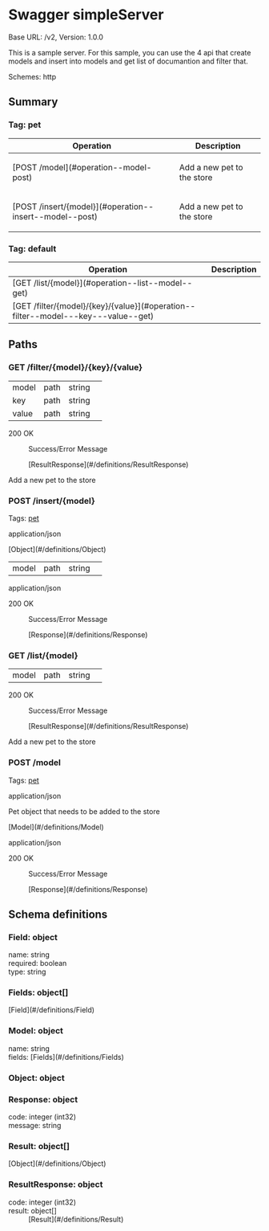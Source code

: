 <div class="container">

# Swagger simpleServer

Base URL: <span class="sw-info-basePath">/v2</span>, Version: <span class="sw-info-version">1.0.0</span>

This is a sample server. For this sample, you can use the 4 api that create models and insert into models and get list of documantion and filter that.

<div id="sw-schemes" class="sw-default-value"><span class="sw-default-value-header">Schemes:</span> http</div>

## Summary

### Tag: pet

<table class="table table-bordered table-condensed swagger--summary">

<thead>

<tr>

<th>Operation</th>

<th>Description</th>

</tr>

</thead>

<tbody>

<tr>

<td>[POST /model](#operation--model-post)</td>

<td>

Add a new pet to the store

</td>

</tr>

<tr>

<td>[POST /insert/{model}](#operation--insert--model--post)</td>

<td>

Add a new pet to the store

</td>

</tr>

</tbody>

</table>

### Tag: default

<table class="table table-bordered table-condensed swagger--summary">

<thead>

<tr>

<th>Operation</th>

<th>Description</th>

</tr>

</thead>

<tbody>

<tr>

<td>[GET /list/{model}](#operation--list--model--get)</td>

</tr>

<tr>

<td>[GET /filter/{model}/{key}/{value}](#operation--filter--model---key---value--get)</td>

</tr>

</tbody>

</table>

## Paths

<span id="path--filter--model---key---value-"></span>

<div id="operation--filter--model---key---value--get" class="swagger--panel-operation-get panel">

<div class="panel-heading">

### <span class="operation-name">GET</span> **/filter/{model}/{key}/{value}**

</div>

<div class="panel-body">

<section class="sw-request-params">

<table class="table">

<thead></thead>

<tbody>

<tr>

<td>model</td>

<td>path</td>

<td><span class="json-property-type">string</span><span class="json-property-range" title="Value limits"></span></td>

<td><span class="json-property-required"></span></td>

</tr>

<tr>

<td>key</td>

<td>path</td>

<td><span class="json-property-type">string</span><span class="json-property-range" title="Value limits"></span></td>

<td><span class="json-property-required"></span></td>

</tr>

<tr>

<td>value</td>

<td>path</td>

<td><span class="json-property-type">string</span><span class="json-property-range" title="Value limits"></span></td>

<td><span class="json-property-required"></span></td>

</tr>

</tbody>

</table>

</section>

<section class="sw-responses">

<dl>

<dt class="sw-response-200">200 OK</dt>

<dd class="sw-response-200">

<div class="row">

<div class="col-md-12">

Success/Error Message

</div>

</div>

<div class="row">

<div class="col-md-6 sw-response-model">

<div class="panel panel-definition">

<div class="panel-body">[ResultResponse](#/definitions/ResultResponse)</div>

</div>

</div>

</div>

</dd>

</dl>

</section>

</div>

</div>

<span id="path--insert--model-"></span>

<div id="operation--insert--model--post" class="swagger--panel-operation-post panel">

<div class="panel-heading">

<div class="operation-summary">Add a new pet to the store</div>

### <span class="operation-name">POST</span> **/insert/{model}**

Tags: [pet](#tag-pet)</div>

<div class="panel-body">

<section class="sw-request-body">

<span class="label label-default">application/json</span>

<div class="row">

<div class="col-md-6 sw-request-model">

<div class="panel panel-definition">

<div class="panel-body">[Object](#/definitions/Object)</div>

</div>

</div>

</div>

</section>

<section class="sw-request-params">

<table class="table">

<thead></thead>

<tbody>

<tr>

<td>model</td>

<td>path</td>

<td><span class="json-property-type">string</span><span class="json-property-range" title="Value limits"></span></td>

<td><span class="json-property-required"></span></td>

</tr>

</tbody>

</table>

</section>

<section class="sw-responses">

<span class="label label-default">application/json</span>

<dl>

<dt class="sw-response-200">200 OK</dt>

<dd class="sw-response-200">

<div class="row">

<div class="col-md-12">

Success/Error Message

</div>

</div>

<div class="row">

<div class="col-md-6 sw-response-model">

<div class="panel panel-definition">

<div class="panel-body">[Response](#/definitions/Response)</div>

</div>

</div>

</div>

</dd>

</dl>

</section>

</div>

</div>

<span id="path--list--model-"></span>

<div id="operation--list--model--get" class="swagger--panel-operation-get panel">

<div class="panel-heading">

### <span class="operation-name">GET</span> **/list/{model}**

</div>

<div class="panel-body">

<section class="sw-request-params">

<table class="table">

<thead></thead>

<tbody>

<tr>

<td>model</td>

<td>path</td>

<td><span class="json-property-type">string</span><span class="json-property-range" title="Value limits"></span></td>

<td><span class="json-property-required"></span></td>

</tr>

</tbody>

</table>

</section>

<section class="sw-responses">

<dl>

<dt class="sw-response-200">200 OK</dt>

<dd class="sw-response-200">

<div class="row">

<div class="col-md-12">

Success/Error Message

</div>

</div>

<div class="row">

<div class="col-md-6 sw-response-model">

<div class="panel panel-definition">

<div class="panel-body">[ResultResponse](#/definitions/ResultResponse)</div>

</div>

</div>

</div>

</dd>

</dl>

</section>

</div>

</div>

<span id="path--model"></span>

<div id="operation--model-post" class="swagger--panel-operation-post panel">

<div class="panel-heading">

<div class="operation-summary">Add a new pet to the store</div>

### <span class="operation-name">POST</span> **/model**

Tags: [pet](#tag-pet)</div>

<div class="panel-body">

<section class="sw-request-body">

<span class="label label-default">application/json</span>

<div class="row">

<div class="col-md-6">

Pet object that needs to be added to the store

</div>

<div class="col-md-6 sw-request-model">

<div class="panel panel-definition">

<div class="panel-body">[Model](#/definitions/Model)</div>

</div>

</div>

</div>

</section>

<section class="sw-responses">

<span class="label label-default">application/json</span>

<dl>

<dt class="sw-response-200">200 OK</dt>

<dd class="sw-response-200">

<div class="row">

<div class="col-md-12">

Success/Error Message

</div>

</div>

<div class="row">

<div class="col-md-6 sw-response-model">

<div class="panel panel-definition">

<div class="panel-body">[Response](#/definitions/Response)</div>

</div>

</div>

</div>

</dd>

</dl>

</section>

</div>

</div>

## Schema definitions

<div id="definition-Field" class="panel panel-definition">

<div class="panel-heading">

### <a name="/definitions/Field"></a>Field: <span class="json-property-type"><span class="json-property-type">object</span><span class="json-property-range" title="Value limits"></span></span>

</div>

<div class="panel-body">

<section class="json-schema-properties">

<dl>

<dt data-property-name="name"><span class="json-property-name">name:</span> <span class="json-property-type">string</span><span class="json-property-range" title="Value limits"></span></dt>

<dt data-property-name="required"><span class="json-property-name">required:</span> <span class="json-property-type">boolean</span><span class="json-property-range" title="Value limits"></span></dt>

<dt data-property-name="type"><span class="json-property-name">type:</span> <span class="json-property-type">string</span><span class="json-property-range" title="Value limits"></span></dt>

</dl>

</section>

</div>

</div>

<div id="definition-Fields" class="panel panel-definition">

<div class="panel-heading">

### <a name="/definitions/Fields"></a>Fields: <span class="json-property-type"><span class="json-property-type">object[]</span><span class="json-property-range" title="Value limits"></span></span>

</div>

<div class="panel-body">

<section class="json-schema-array-items"><span class="json-property-type">[Field](#/definitions/Field)</span><span class="json-property-range" title="Value limits"></span></section>

</div>

</div>

<div id="definition-Model" class="panel panel-definition">

<div class="panel-heading">

### <a name="/definitions/Model"></a>Model: <span class="json-property-type"><span class="json-property-type">object</span><span class="json-property-range" title="Value limits"></span></span>

</div>

<div class="panel-body">

<section class="json-schema-properties">

<dl>

<dt data-property-name="name"><span class="json-property-name">name:</span> <span class="json-property-type">string</span><span class="json-property-range" title="Value limits"></span></dt>

<dt data-property-name="fields"><span class="json-property-name">fields:</span> <span class="json-property-type">[Fields](#/definitions/Fields)</span><span class="json-property-range" title="Value limits"></span></dt>

</dl>

</section>

</div>

</div>

<div id="definition-Object" class="panel panel-definition">

<div class="panel-heading">

### <a name="/definitions/Object"></a>Object: <span class="json-property-type"><span class="json-property-type">object</span><span class="json-property-range" title="Value limits"></span></span>

</div>

</div>

<div id="definition-Response" class="panel panel-definition">

<div class="panel-heading">

### <a name="/definitions/Response"></a>Response: <span class="json-property-type"><span class="json-property-type">object</span><span class="json-property-range" title="Value limits"></span></span>

</div>

<div class="panel-body">

<section class="json-schema-properties">

<dl>

<dt data-property-name="code"><span class="json-property-name">code:</span> <span class="json-property-type">integer</span> <span class="json-property-format">(int32)</span><span class="json-property-range" title="Value limits"></span></dt>

<dt data-property-name="message"><span class="json-property-name">message:</span> <span class="json-property-type">string</span><span class="json-property-range" title="Value limits"></span></dt>

</dl>

</section>

</div>

</div>

<div id="definition-Result" class="panel panel-definition">

<div class="panel-heading">

### <a name="/definitions/Result"></a>Result: <span class="json-property-type"><span class="json-property-type">object[]</span><span class="json-property-range" title="Value limits"></span></span>

</div>

<div class="panel-body">

<section class="json-schema-array-items"><span class="json-property-type">[Object](#/definitions/Object)</span><span class="json-property-range" title="Value limits"></span></section>

</div>

</div>

<div id="definition-ResultResponse" class="panel panel-definition">

<div class="panel-heading">

### <a name="/definitions/ResultResponse"></a>ResultResponse: <span class="json-property-type"><span class="json-property-type">object</span><span class="json-property-rnge" title="Value limits"></span></span>

</div>

<div class="panel-body">

<section class="json-schema-properties">

<dl>

<dt data-property-name="code"><span class="json-property-name">code:</span> <span class="json-property-type">integer</span> <span class="json-property-format">(int32)</span><span class="json-property-range" title="Value limits"></span></dt>

<dt data-property-name="result"><span class="json-property-name">result:</span> <span class="json-property-type">object[]</span><span class="json-property-range" title="Value limits"></span></dt>

<dd>

<div class="json-inner-schema">

<section class="json-schema-array-items"><span class="json-property-type">[Result](#/definitions/Result)</span><span class="json-property-range" title="Value limits"></span></section>

</div>

</dd>

</dl>

</section>

</div>

</div>

</div>

